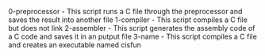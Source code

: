 0-preprocessor - This script runs a C file through the preprocessor and saves the result into another file
1-compiler - This script compiles a C file but does not link
2-assembler - This script generates the assembly code of a C code and saves it in an putput file
3-name - This script compiles a C file and creates an executable named cisfun
